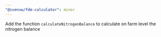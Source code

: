 ```yaml
---
"@svenvw/fdm-calculator": minor
---
```


Add the function `calculateNitrogenBalance` to calculate on farm level the nitrogen balance
